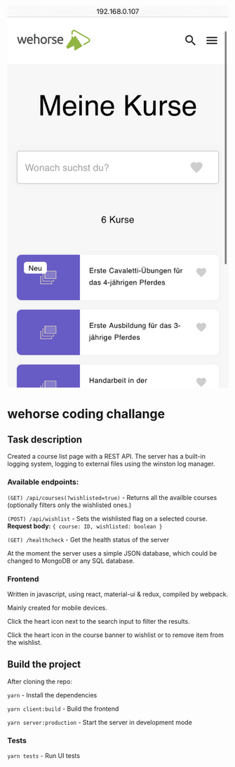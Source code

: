 ![Finished page](https://github.com/szalaybalazs/wehorse/raw/master/screenshot.jpeg)

# wehorse coding challange

Task description
---

Created a course list page with a REST API.
The server has a built-in logging system, logging to external files using the winston log manager.

### Available endpoints:

`(GET) /api/courses(?wishlisted=true)` - Returns all the availble courses (optionally filters only the wishlisted ones.)

`(POST) /api/wishlist` - Sets the wishlisted flag on a selected course. **Request body:** `{ course: ID, wishlisted: boolean }`

`(GET) /healthcheck` - Get the health status of the server

At the moment the server uses a simple JSON database, which could be changed to MongoDB or any SQL database.

### Frontend

Written in javascript, using react, material-ui & redux, compiled by webpack.

Mainly created for mobile devices.

Click the heart icon next to the search input to filter the results.

Click the heart icon in the course banner to wishlist or to remove item from the wishlist.

Build the project
---

After cloning the repo:

```yarn``` - Install the dependencies

```yarn client:build``` - Build the frontend

```yarn server:production``` - Start the server in development mode


### Tests

```yarn tests``` - Run UI tests